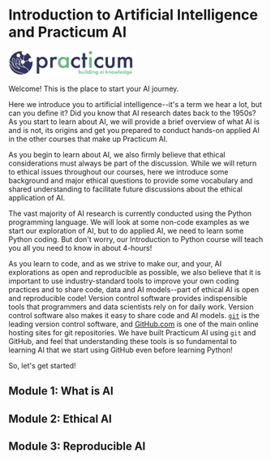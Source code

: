 # Introduction to Artificial Intelligence and Practicum AI

[![Practicum AI Logo image](https://github.com/PracticumAI/practicumai.github.io/blob/main/images/logo/PracticumAI_logo_250x50.png?raw=true)](https://practicumai.org/)

Welcome! This is the place to start your AI journey.

Here we introduce you to artificial intelligence--it's a term we hear a lot, but can you define it? Did you know that AI research dates back to the 1950s? As you start to learn about AI, we will provide a brief overview of what AI is and is not, its origins and get you prepared to conduct hands-on applied AI in the other courses that make up Practicum AI.

As you begin to learn about AI, we also firmly believe that ethical considerations must always be part of the discussion. While we will return to ethical issues throughout our courses, here we introduce some background and major ethical questions to provide some vocabulary and shared understanding to facilitate future discussions about the ethical application of AI.

The vast majority of AI research is currently conducted using the Python programming language. We will look at some non-code examples as we start our exploration of AI, but to do applied AI, we need to learn some Python coding. But don't worry, our Introduction to Python course will teach you all you need to know in about 4-hours!

As you learn to code, and as we strive to make our, and your, AI explorations as open and reproducible as possible, we also believe that it is important to use industry-standard tools to improve your own coding practices and to share code, data and AI models--part of ethical AI is open and reproducible code! Version control software provides indispensible tools that programmers and data scientists rely on for daily work. Version control software also makes it easy to share code and AI models. [`git`](https://git-scm.com/) is the leading version control software, and [GitHub.com](https://github.com/) is one of the main online hosting sites for git repositories. We have built Practicum AI using `git` and GitHub, and feel that understanding these tools is so fundamental to learning AI that we start using GitHub even before learning Python!

So, let's get started!

## Module 1: What is AI

## Module 2: Ethical AI

## Module 3: Reproducible AI

